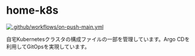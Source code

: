 # home-k8s

[![.github/workflows/on-push-main.yml](https://github.com/Arthur1/home-k8s/actions/workflows/on-push-main.yml/badge.svg)](https://github.com/Arthur1/home-k8s/actions/workflows/on-push-main.yml)

自宅Kubernetesクラスタの構成ファイルの一部を管理しています。Argo CDを利用してGitOpsを実現しています。
